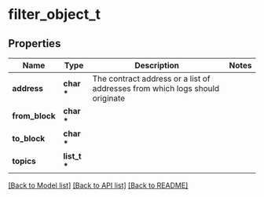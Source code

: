 # filter_object_t

## Properties
Name | Type | Description | Notes
------------ | ------------- | ------------- | -------------
**address** | **char \*** | The contract address or a list of addresses from which logs should originate | 
**from_block** | **char \*** |  | 
**to_block** | **char \*** |  | 
**topics** | **list_t \*** |  | 

[[Back to Model list]](../README.md#documentation-for-models) [[Back to API list]](../README.md#documentation-for-api-endpoints) [[Back to README]](../README.md)


